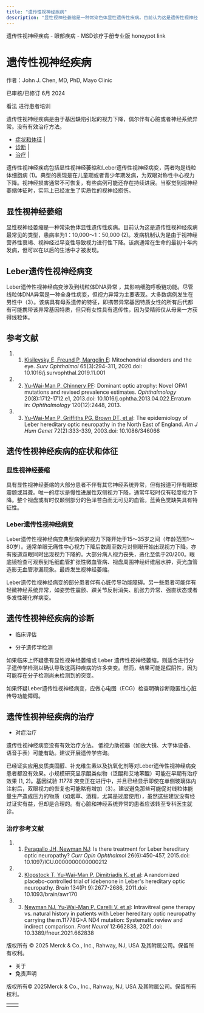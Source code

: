 ```yaml
---
title: "遗传性视神经疾病"
description: "显性视神经萎缩是一种常染色体显性遗传性疾病。目前认为这是遗传性视神经疾病最常见的类型，患病率为1：10,000～1：50,000 (2)。发病机制认为是由于视神经营养性衰竭、视神经过早变性导致视力进行性下降。该病通常在生命的最初十年内发病，但可以在以后的生活中才被发现。"
---
```


﻿遗传性视神经疾病 \- 眼部疾病 \- MSD诊疗手册专业版 honeypot link

# 遗传性视神经疾病

作者：John J. Chen, MD, PhD, Mayo Clinic

已审核/已修订 6月 2024

看法 进行患者培训

遗传性视神经疾病是由于基因缺陷引起的视力下降，偶尔伴有心脏或者神经系统异常。没有有效治疗方法。

- [症状和体征](#症状和体征_v957713_zh) \|
- [诊断](#诊断_v957723_zh) \|
- [治疗](#治疗_v957727_zh) \|

遗传性视神经疾病包括显性视神经萎缩和Leber遗传性视神经病变，两者均是线粒体细胞病 (1)。典型的表现是在儿童期或者青少年期发病，为双眼对称性中心视力下降。视神经损害通常不可恢复，有些病例可能还存在持续进展。当察觉到视神经萎缩体征时，实际上已经发生了实质性的视神经损伤。

## 显性视神经萎缩

显性视神经萎缩是一种常染色体显性遗传性疾病。目前认为这是遗传性视神经疾病最常见的类型，患病率为1：10,000～1：50,000 (2)。发病机制认为是由于视神经营养性衰竭、视神经过早变性导致视力进行性下降。该病通常在生命的最初十年内发病，但可以在以后的生活中才被发现。

## Leber遗传性视神经病变

Leber遗传性视神经病变涉及到线粒体DNA异常 ，其影响细胞呼吸链功能。尽管线粒体DNA异常是一种全身性病变，但视力异常为主要表现。大多数病例发生在男性中（3）。该病具有母系遗传的特征，即携带异常基因特质女性的所有后代都有可能携带该异常基因特质，但只有女性具有遗传性，因为受精卵仅从母亲一方获得线粒体。

## 参考文献

1. 1. [Kisilevsky E, Freund P, Margolin E](https://pubmed.ncbi.nlm.nih.gov/31783046/): Mitochondrial disorders and the eye. _Surv Ophthalmol_ 65(3):294-311, 2020.doi: 10.1016/j.survophthal.2019.11.001

2. 2. [Yu-Wai-Man P, Chinnery PF](https://pubmed.ncbi.nlm.nih.gov/23916084/): Dominant optic atrophy: Novel OPA1 mutations and revised prevalence estimates. _Ophthalmology_ 20(8):1712-1712.e1, 2013.doi: 10.1016/j.ophtha.2013.04.022.Erratum in: _Ophthalmology_ 120(12):2448, 2013.

3. 3. [Yu-Wai-Man P, Griffiths PG, Brown DT, et al](https://pubmed.ncbi.nlm.nih.gov/12518276/): The epidemiology of Leber hereditary optic neuropathy in the North East of England. _Am J Hum Genet_ 72(2):333-339, 2003.doi: 10.1086/346066


## 遗传性视神经疾病的症状和体征

### 显性视神经萎缩

具有显性视神经萎缩的大部分患者不伴有其它神经系统异常，但有报道可伴有眼球震颤或耳聋。唯一的症状是慢性进展性双侧视力下降，通常年轻时仅有轻度视力下降。整个视盘或有时仅颞侧部分的色泽苍白而无可见的血管。蓝黄色觉缺失具有特征性。

### Leber遗传性视神经病变

Leber遗传性视神经病变典型病例的视力下降开始于15～35岁之间（年龄范围1～80岁）。通常单眼无痛性中心视力下降后数周至数月对侧眼开始出现视力下降。亦有报道双眼同时出现视力下降的。大部分病人视力丧失，恶化至低于20/200。眼底镜检查可观察到毛细血管扩张性微血管病、视盘周围神经纤维层水肿，荧光血管造影无血管渗漏现象。最终发生视神经萎缩。

Leber遗传性视神经病变的部分患者伴有心脏传导功能障碍。另一些患者可能伴有轻微神经系统异常，如姿势性震颤、踝关节反射消失、肌张力异常、强直状态或者多发性硬化样病变。

## 遗传性视神经疾病的诊断

- 临床评估

- 分子遗传学检测


如果临床上怀疑患有显性视神经萎缩或 Leber 遗传性视神经萎缩，则适合进行分子遗传学检测以确认导致这两种疾病的许多突变。然而，结果可能是假阴性，因为可能存在分子检测尚未检测到的突变。

如果怀疑Leber遗传性视神经病变，应做心电图（ECG）检查明确诊断隐匿性心脏传导功能障碍。

## 遗传性视神经疾病的治疗

- 对症治疗


遗传性视神经病变没有有效治疗方法。 低视力助视器（如放大镜、大字体设备、语音手表）可能有助。建议开展遗传学咨询。

已经证实应用皮质类固醇、补充维生素以及抗氧化剂等对Leber遗传性视神经病变患者都没有效果。小规模研究显示醌类似物（泛醌和艾地苯醌）可能在早期有治疗效果 (1, 2)。基因试验 _11778_ 突变正在进行中，并且已经显示即使在单侧玻璃体内注射后，双眼视力的恢复也可能略有增加（3）。建议避免那些可能促对线粒体能量生产造成压力的物质（如烟草、酒精，尤其是过度使用），虽然这些建议没有经过证实有益，但却是合理的。有心脏和神经系统异常的患者应该转至专科医生就诊。

### 治疗参考文献

1. 1. [Peragallo JH, Newman NJ](https://www.ncbi.nlm.nih.gov/pubmed/26448041): Is there treatment for Leber hereditary optic neuropathy? _Curr Opin Ophthalmol_ 26(6):450-457, 2015.doi: 10.1097/ICU.0000000000000212

2. 2. [Klopstock T, Yu-Wai-Man P, Dimitriadis K, et al](https://www.ncbi.nlm.nih.gov/pmc/articles/PMC3170530/): A randomized placebo-controlled trial of idebenone in Leber's hereditary optic neuropathy. _Brain_ 134(Pt 9):2677-2686, 2011.doi: 10.1093/brain/awr170

3. 3. [Newman NJ, Yu-Wai-Man P, Carelli V, et al](https://pubmed.ncbi.nlm.nih.gov/34108929/): Intravitreal gene therapy vs. natural history in patients with Leber hereditary optic neuropathy carrying the m.11778G>A ND4 mutation: Systematic review and indirect comparison. _Front Neurol_ 12:662838, 2021.doi: 10.3389/fneur.2021.662838




版权所有 © 2025
Merck & Co., Inc., Rahway, NJ, USA 及其附属公司。保留所有权利。

- 关于
- 免责声明

版权所有© 2025Merck & Co., Inc., Rahway, NJ, USA 及其附属公司。保留所有权利。

|     |     |
| --- | --- |
|  |  |